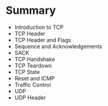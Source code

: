 # Summary

* Introduction to TCP
* TCP Header
* TCP Header and Flags
* Sequence and Acknowledgements
* SACK
* TCP Handshake
* TCP Teardown
* TCP State
* Reset and ICMP
* Traffic Control
* UDP
* UDP Header

